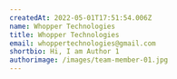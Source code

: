 ```yaml
---
createdAt: 2022-05-01T17:51:54.006Z
name: Whopper Technologies
title: Whopper Technologies
email: whoppertechnologies@gmail.com
shortbio: Hi, I am Author 1
authorimage: /images/team-member-01.jpg
---
```

